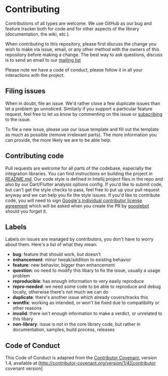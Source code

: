 # Contributing

Contributions of all types are welcome. We use GitHub as our bug and feature tracker both for code and for other aspects of the library (documentation, the wiki, etc.).

When contributing to this repository, please first discuss the change you wish to make via issue,
email, or any other method with the owners of this repository before making a change. The best way to ask  questions, discuss is to send an email to our [mailing list][mailing list]

Please note we have a code of conduct, please follow it in all your interactions with the project.

## Filing issues

When in doubt, file an issue. We'd rather close a few duplicate issues than let a problem go unnoticed.
Similarly if you support a particular feature request, feel free to let us know by commenting on the issue or [subscribing][subscribing] to the issue.

To file a new issue, please use our issue template and fill out the template as much as possible (remove irrelevant parts).
The more information you can provide, the more likely we are to be able help.

## Contributing code

Pull requests are welcome for all parts of the codebase, especially the integration libraries.
You can find instructions on building the project in [README.md][readme].
Our code style is defined in Intellij project files in the repo and also by our Dart/Flutter analysis options config.
If you'd like to submit code, but can't get the style checks to pass, feel free to put up your pull request anyway and we can help you fix the style issues.
If you'd like to contribute code, you will need to sign [Google's individual contributor license agreement][contributor license] which will be asked when you create the PR by [googlebot](https://github.com/googlebot) should you forget it.

## Labels

Labels on issues are managed by contributors, you don't have to worry about them. Here's a list of what they mean:

 * **bug**: feature that should work, but doesn't
 * **enhancement**: minor tweak/addition to existing behavior
 * **feature**: new behavior, bigger than enhancement
 * **question**: no need to modify this libary to fix the issue, usually a usage problem
 * **reproducible**: has enough information to very easily reproduce
 * **repro-needed**: we need some code to be able to reproduce and debug locally, otherwise there's not much we can do
 * **duplicate**: there's another issue which already covers/tracks this
 * **wontfix**: working as intended, or won't be fixed due to compatibility or other reasons
 * **invalid**: there isn't enough information to make a verdict, or unrelated to this libary
 * **non-library**: issue is not in the core library code, but rather in documentation, samples, build process, releases

## Code of Conduct

This Code of Conduct is adapted from the [Contributor Covenant][contributor covenant], version 1.4,
available at [http://contributor-covenant.org/version/1/4][contributor covenant version]

[readme]: README.md
[contributor covenant]: http://contributor-covenant.org
[contributor covenant version]: http://contributor-covenant.org/version/1/4/
[contributor license]: https://developers.google.com/open-source/cla/individual
[mailing list]: https://groups.google.com/g/ebilling-group
[subscribing]: https://help.github.com/articles/subscribing-to-conversations 